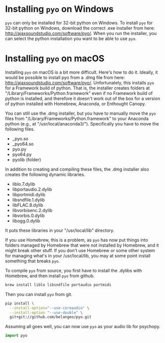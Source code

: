 # Installing `pyo` on Windows

`pyo` can only be installed for 32-bit python on Windows. To install `pyo` for 32-bit python on Windows, download the correct .exe installer from here: <http://ajaxsoundstudio.com/software/pyo/>. When you run the installer, you can select the python installation you want to be able to use `pyo`.

# Installing `pyo` on macOS

Installing `pyo` on macOS is a bit more difficult. Here's how to do it. Ideally, it would be possible to install pyo from a .dmg file from here: <http://ajaxsoundstudio.com/software/pyo/>. Unfortunately, this installs `pyo` for a Framework build of python. That is, the installer creates folders at "/Library/Frameworks/Python.framework" even if no Framework build of python is installed, and therefore it doesn't work out of the box for a version of python installed with Homebrew, Anaconda, or Enthought Canopy.

You can still use the .dmg installer, but you have to manually move the `pyo` files from "/Library/Frameworks/Python.framework" to your Anaconda python (e.g., at "/usr/local/anaconda3/"). Specifically you have to move the following files.

- \_pyo.so
- \_pyo64.so
- pyo.py
- pyo64.py
- pyolib (folder)

In addition to creating and compiling these files, the .dmg installer also creates the following dynamic libraries.

- liblo.7.dylib
- libportaudio.2.dylib
- libportmidi.dylib
- libsndfile.1.dylib
- libFLAC.8.dylib
- libvorbisenc.2.dylib
- libvorbis.0.dylib
- libogg.0.dylib

It puts these libraries in your "/usr/local/lib" directory.

If you use Homebrew, this is a problem, as `pyo` has now put things into folders managed by Homebrew that were not installed by Homebrew, and it might break other stuff. If you don't use Homebrew or some other system for managing what's in your /usr/local/lib, you may at some point install something that breaks `pyo`.

To compile `pyo` from source, you first have to install the .dylibs with Homebrew, and then install `pyo` from github.

```bash
brew install liblo libsndfile portaudio portmidi
```

Then you can install `pyo` from git.

```bash
pip install \
  --install-option="--use-coreaudio" \
  --install-option "--use-double" \
  git+git://github.com/belangeo/pyo.git
```

Assuming all goes well, you can now use `pyo` as your audio lib for psychopy.

```python
import pyo
```
